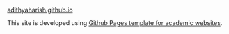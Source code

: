 [adithyaharish.github.io ](https://adithyaharish.github.io/)

This site is developed using [Github Pages template for academic websites](https://github.com/academicpages/academicpages.github.io).
